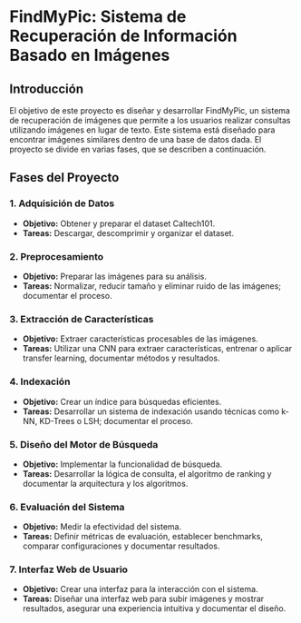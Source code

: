# FindMyPic: Sistema de Recuperación de Información Basado en Imágenes

## Introducción

El objetivo de este proyecto es diseñar y desarrollar FindMyPic, un sistema de recuperación de imágenes que permite a los usuarios realizar consultas utilizando imágenes en lugar de texto. Este sistema está diseñado para encontrar imágenes similares dentro de una base de datos dada. El proyecto se divide en varias fases, que se describen a continuación.

## Fases del Proyecto

### 1. Adquisición de Datos
- **Objetivo:** Obtener y preparar el dataset Caltech101.
- **Tareas:** Descargar, descomprimir y organizar el dataset.

### 2. Preprocesamiento
- **Objetivo:** Preparar las imágenes para su análisis.
- **Tareas:** Normalizar, reducir tamaño y eliminar ruido de las imágenes; documentar el proceso.

### 3. Extracción de Características
- **Objetivo:** Extraer características procesables de las imágenes.
- **Tareas:** Utilizar una CNN para extraer características, entrenar o aplicar transfer learning, documentar métodos y resultados.

### 4. Indexación
- **Objetivo:** Crear un índice para búsquedas eficientes.
- **Tareas:** Desarrollar un sistema de indexación usando técnicas como k-NN, KD-Trees o LSH; documentar el proceso.

### 5. Diseño del Motor de Búsqueda
- **Objetivo:** Implementar la funcionalidad de búsqueda.
- **Tareas:** Desarrollar la lógica de consulta, el algoritmo de ranking y documentar la arquitectura y los algoritmos.

### 6. Evaluación del Sistema
- **Objetivo:** Medir la efectividad del sistema.
- **Tareas:** Definir métricas de evaluación, establecer benchmarks, comparar configuraciones y documentar resultados.

### 7. Interfaz Web de Usuario
- **Objetivo:** Crear una interfaz para la interacción con el sistema.
- **Tareas:** Diseñar una interfaz web para subir imágenes y mostrar resultados, asegurar una experiencia intuitiva y documentar el diseño.
 
